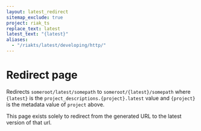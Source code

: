 ```yaml
---
layout: latest_redirect
sitemap_exclude: true
project: riak_ts
replace_text: latest
latest_text: "{latest}"
aliases:
  - "/riakts/latest/developing/http/"
---
```


# Redirect page

Redirects `someroot/latest/somepath` to `someroot/{latest}/somepath`
where `{latest}` is the `project_descriptions.{project}.latest` value
and `{project}` is the metadata value of `project` above.

This page exists solely to redirect from the generated URL to the latest version of
that url.
